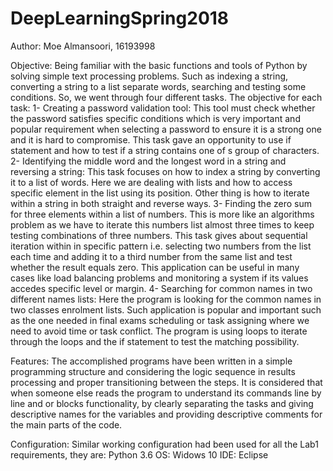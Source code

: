 # DeepLearningSpring2018
Author:
Moe Almansoori, 16193998

Objective: 
Being familiar with the basic functions and tools of Python by solving simple text processing problems. Such as indexing a string, converting a string to a list separate words, searching and testing some conditions. So, we went through four different tasks.
The objective for each task:
1-	Creating a password validation tool: This tool must check whether the password satisfies specific conditions which is very important and popular requirement when selecting a password to ensure it is a strong one and it is hard to compromise. This task gave an opportunity to use if statement and how to test if a string contains one of s group of characters.
2-	Identifying the middle word and the longest word in a string and reversing a string: This task focuses on how to index a string by converting it to a list of words. Here we are dealing with lists and how to access specific element in the list using its position. Other thing is how to iterate within a string in both straight and reverse ways.
3-	Finding the zero sum for three elements within a list of numbers. This is more like an algorithms problem as we have to iterate this numbers list almost three times to keep testing combinations of three numbers. This task gives about sequential iteration within in specific pattern i.e. selecting two numbers from the list each time and adding it to a third number from the same list and test whether the result equals zero. This application can be useful in many cases like load balancing problems and monitoring a system if its values accedes specific level or margin.
4-	Searching for common names in two different names lists: Here the program is looking for the common names in two classes enrolment lists. Such application is popular and important such as the one needed in final exams scheduling or task assigning where we need to avoid time or task conflict. The program is using loops to iterate through the loops and the if statement to test the matching possibility.


Features:
The accomplished programs have been written in a simple programming structure and considering the logic sequence in results processing and proper transitioning between the steps. It is considered that when someone else reads the program to understand its commands line by line and or blocks functionality, by clearly separating the tasks and giving descriptive names for the variables and providing descriptive comments for the main parts of the code.


Configuration:
Similar working configuration had been used for all the Lab1 requirements, they are:
Python 3.6
OS: Widows 10
IDE: Eclipse 


